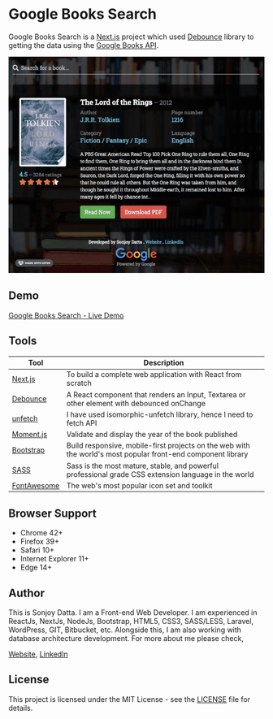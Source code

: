 # Google Books Search

Google Books Search is a [Next.js](https://nextjs.org/) project which used [Debounce](https://github.com/nkbt/react-debounce-input) library to getting the data using the [Google Books API](https://developers.google.com/books).

![Credit Card payment form with empty fields](public/static/preview.gif)

## Demo

[Google Books Search - Live Demo](https://sonjoydatta.github.io/google-books/)

## Tools

| Tool | Description |
| --- | --- |
| [Next.js](https://nextjs.org/) | To build a complete web application with React from scratch |
| [Debounce](https://github.com/nkbt/react-debounce-input) | A React component that renders an Input, Textarea or other element with debounced onChange |
| [unfetch](https://github.com/developit/unfetch) | I have used isomorphic-unfetch library, hence I need to fetch API |
| [Moment.js](https://momentjs.com/) | Validate and display the year of the book published |
| [Bootstrap](http://getbootstrap.com/) | Build responsive, mobile-first projects on the web with the world's most popular front-end component library |
| [SASS](http://sass-lang.com/) | Sass is the most mature, stable, and powerful professional grade CSS extension language in the world |
| [FontAwesome](https://fontawesome.com/) | The web's most popular icon set and toolkit |

## Browser Support

- Chrome 42+
- Firefox 39+
- Safari 10+
- Internet Explorer 11+
- Edge 14+

## Author

This is Sonjoy Datta. I am a Front-end Web Developer. I am experienced in ReactJs, NextJs, NodeJs, Bootstrap, HTML5, CSS3, SASS/LESS, Laravel, WordPress, GIT, Bitbucket, etc. Alongside this, I am also working with database architecture development. For more about me please check,

[Website](https://sonjoydatta.me), [LinkedIn](https://www.linkedin.com/in/sonjoydatta)

## License

This project is licensed under the MIT License - see the [LICENSE](https://github.com/sonjoydatta/google-books/blob/master/LICENSE) file for details.
